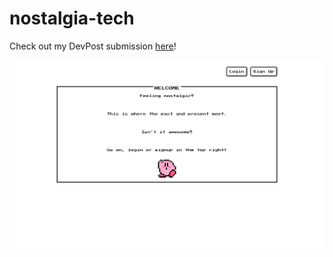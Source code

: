 # nostalgia-tech

 Check out my DevPost submission [here](https://devpost.com/software/nostalgic8-bit-tech)!

![Home Page](home.png)
